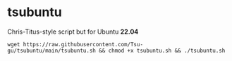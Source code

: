 # tsubuntu
Chris-Titus-style script but for Ubuntu **22.04**
```
wget https://raw.githubusercontent.com/Tsu-gu/tsubuntu/main/tsubuntu.sh && chmod +x tsubuntu.sh && ./tsubuntu.sh
```
